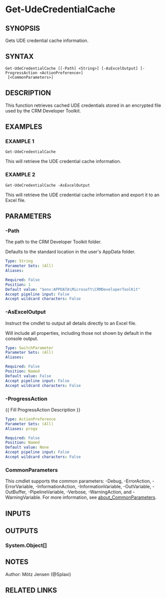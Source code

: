 ﻿---
external help file: d365bap.tools-help.xml
Module Name: d365bap.tools
online version:
schema: 2.0.0
---

# Get-UdeCredentialCache

## SYNOPSIS
Gets UDE credential cache information.

## SYNTAX

```
Get-UdeCredentialCache [[-Path] <String>] [-AsExcelOutput] [-ProgressAction <ActionPreference>]
 [<CommonParameters>]
```

## DESCRIPTION
This function retrieves cached UDE credentials stored in an encrypted file used by the CRM Developer Toolkit.

## EXAMPLES

### EXAMPLE 1
```
Get-UdeCredentialCache
```

This will retrieve the UDE credential cache information.

### EXAMPLE 2
```
Get-UdeCredentialCache -AsExcelOutput
```

This will retrieve the UDE credential cache information and export it to an Excel file.

## PARAMETERS

### -Path
The path to the CRM Developer Toolkit folder.

Defaults to the standard location in the user's AppData folder.

```yaml
Type: String
Parameter Sets: (All)
Aliases:

Required: False
Position: 1
Default value: "$env:APPDATA\Microsoft\CRMDeveloperToolKit"
Accept pipeline input: False
Accept wildcard characters: False
```

### -AsExcelOutput
Instruct the cmdlet to output all details directly to an Excel file.

Will include all properties, including those not shown by default in the console output.

```yaml
Type: SwitchParameter
Parameter Sets: (All)
Aliases:

Required: False
Position: Named
Default value: False
Accept pipeline input: False
Accept wildcard characters: False
```

### -ProgressAction
{{ Fill ProgressAction Description }}

```yaml
Type: ActionPreference
Parameter Sets: (All)
Aliases: proga

Required: False
Position: Named
Default value: None
Accept pipeline input: False
Accept wildcard characters: False
```

### CommonParameters
This cmdlet supports the common parameters: -Debug, -ErrorAction, -ErrorVariable, -InformationAction, -InformationVariable, -OutVariable, -OutBuffer, -PipelineVariable, -Verbose, -WarningAction, and -WarningVariable. For more information, see [about_CommonParameters](http://go.microsoft.com/fwlink/?LinkID=113216).

## INPUTS

## OUTPUTS

### System.Object[]
## NOTES
Author: Mötz Jensen (@Splaxi)

## RELATED LINKS
